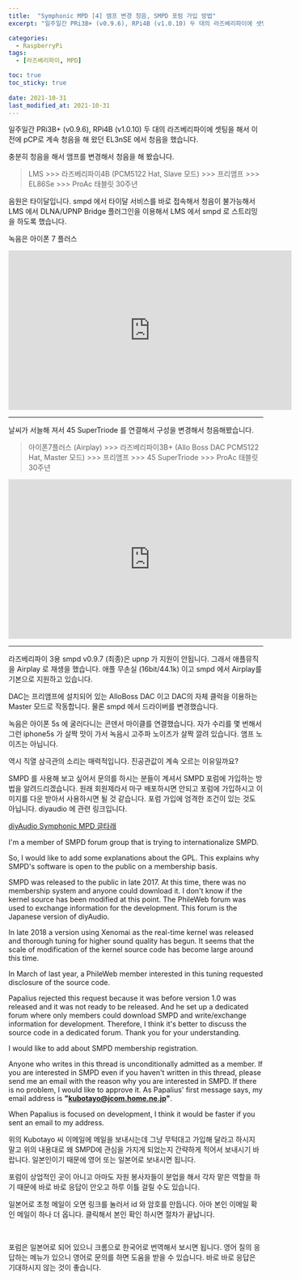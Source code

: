 ```yaml
---
title:  "Symphonic MPD [4] 앰프 변경 청음, SMPD 포럼 가입 방법"
excerpt: "일주일간 PRi3B+ (v0.9.6), RPi4B (v1.0.10) 두 대의 라즈베리파이에 셋팅을 해서 이전에 pCP로 계속 청음을 해 왔던 EL3nSE 에서 청음을 했습니다."

categories:
  - RaspberryPi
tags:
  - [라즈베리파이, MPD]

toc: true
toc_sticky: true
 
date: 2021-10-31
last_modified_at: 2021-10-31
---
```

일주일간 PRi3B+ (v0.9.6), RPi4B (v1.0.10) 두 대의 라즈베리파이에 셋팅을 해서 이전에 pCP로 계속 청음을 해 왔던 EL3nSE 에서 청음을 했습니다.

충분히 청음을 해서 앰프를 변경해서 청음을 해 봤습니다.

>LMS >>> 라즈베리파이4B (PCM5122 Hat, Slave 모드) >>> 프리앰프 >>> EL86Se >>> ProAc 태블릿 30주년

음원은 타이달입니다. smpd 에서 타이달 서비스를 바로 접속해서 청음이 불가능해서 LMS 에서 DLNA/UPNP Bridge 플러그인을 이용해서 LMS 에서 smpd 로 스트리밍을 하도록 했습니다.

녹음은 아이폰 7 플러스

<iframe width="560" height="315" src="https://www.youtube.com/embed/Fps27--7fsQ" frameborder="0" allowfullscreen></iframe>

---

날씨가 서늘해 져서 45 SuperTriode 를 연결해서 구성을 변경해서 청음해봤습니다. 

>아이폰7플러스 (Airplay) >>> 라즈베리파이3B+ (Allo Boss DAC PCM5122 Hat, Master 모드) >>> 프리앰프 >>> 45 SuperTriode >>> ProAc 태블릿 30주년 

<iframe width="560" height="315" src="https://www.youtube.com/embed/AEbnNqBUhdM" frameborder="0" allowfullscreen></iframe>

---

라즈베리파이 3용 smpd v0.9.7 (최종)은 upnp 가 지원이 안됩니다. 그래서 애플뮤직을 Airplay 로 재생을 했습니다. 애플 무손실 (16bit/44.1k) 이고 smpd 에서 Airplay를 기본으로 지원하고 있습니다.

DAC는 프리앰프에 설치되어 있는 AlloBoss DAC 이고 DAC의 자체 클럭을 이용하는 Master 모드로 작동합니다. 물론 smpd 에서 드라이버를 변경했습니다.

녹음은 아이폰 5s 에 굴러다니는 콘덴서 마이클를 연결했습니다. 자가 수리를 몇 번해서 그런 iphone5s 가 살짝 맛이 가서 녹음시 고주파 노이즈가 살짝 깔려 있습니다. 앰프 노이즈는 아닙니다.

역시 직열 삼극관의 소리는 매력적입니다. 진공관값이 계속 오르는 이유일까요?

SMPD 를 사용해 보고 싶어서 문의를 하시는 분들이 계셔서 SMPD 포럼에 가입하는 방법을 알려드리겠습니다. 원래 회원제라서 마구 배포하시면 안되고 포럼에 가입하시고 이미지를 다운 받아서 사용하시면 될 것 같습니다. 포럼 가입에 엄격한 조건이 있는 것도 아닙니다. diyaudio 에 관련 링크입니다.

[diyAudio Symphonic MPD 글타래](https://www.diyaudio.com/forums/vendor-s-bazaar/355137-symphonic-mpd-3.html#post6222689)

I'm a member of SMPD forum group that is trying to internationalize SMPD.

So, I would like to add some explanations about the GPL. This explains why SMPD's software is open to the public on a membership basis.

SMPD was released to the public in late 2017. At this time, there was no membership system and anyone could download it. I don't know if the kernel source has been modified at this point. The PhileWeb forum was used to exchange information for the development. This forum is the Japanese version of diyAudio.

In late 2018 a version using Xenomai as the real-time kernel was released and thorough tuning for higher sound quality has begun. It seems that the scale of modification of the kernel source code has become large around this time.

In March of last year, a PhileWeb member interested in this tuning requested disclosure of the source code.

Papalius rejected this request because it was before version 1.0 was released and it was not ready to be released. And he set up a dedicated forum where only members could download SMPD and write/exchange information for development. Therefore, I think it's better to discuss the source code in a dedicated forum. Thank you for your understanding.

I would like to add about SMPD membership registration.

Anyone who writes in this thread is unconditionally admitted as a member. If you are interested in SMPD even if you haven't written in this thread, please send me an email with the reason why you are interested in SMPD. If there is no problem, I would like to approve it. As Papalius' first message says, my email address is **"kubotayo@jcom.home.ne.jp"**.

When Papalius is focused on development, I think it would be faster if you sent an email to my address.

위의 Kubotayo 씨 이메일에 메일을 보내시는데 그냥 무턱대고 가입해 달라고 하시지 말고 위의 내용대로 왜 SMPD에 관심을 가지게 되었는지 간략하게 적어서 보내시기 바랍니다. 일본인이기 때문에 영어 또는 일본어로 보내시면 됩니다. 

포럼이 상업적인 곳이 아니고 아마도 자원 봉사자들이 분업을 해서 각자 맡은 역할을 하기 때문에 바로 바로 응답이 안오고 하루 이틀 걸릴 수도 있습니다. 

일본어로 초청 메일이 오면 링크를 눌러서 id 와 암호를 만듭니다. 아마 본인 이메일 확인 메일이 하나 더 옵니다. 클릭해서 본인 확인 하시면 절차가 끝납니다.

​

포럼은 일본어로 되어 있으니 크롬으로 한국어로 번역해서 보시면 됩니다. 영어 질의 응답하는 메뉴가 있으니 영어로 문의를 하면 도움을 받을 수 있습니다. 바로 바로 응답은 기대하시지 않는 것이 좋습니다.  
​